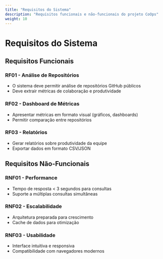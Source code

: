 ```yaml
---
title: "Requisitos do Sistema"
description: "Requisitos funcionais e não-funcionais do projeto CoOps"
weight: 10
---
```


# Requisitos do Sistema

## Requisitos Funcionais

### RF01 - Análise de Repositórios
- O sistema deve permitir análise de repositórios GitHub públicos
- Deve extrair métricas de colaboração e produtividade

### RF02 - Dashboard de Métricas
- Apresentar métricas em formato visual (gráficos, dashboards)
- Permitir comparação entre repositórios

### RF03 - Relatórios
- Gerar relatórios sobre produtividade da equipe
- Exportar dados em formato CSV/JSON

## Requisitos Não-Funcionais

### RNF01 - Performance
- Tempo de resposta < 3 segundos para consultas
- Suporte a múltiplas consultas simultâneas

### RNF02 - Escalabilidade
- Arquitetura preparada para crescimento
- Cache de dados para otimização

### RNF03 - Usabilidade
- Interface intuitiva e responsiva
- Compatibilidade com navegadores modernos